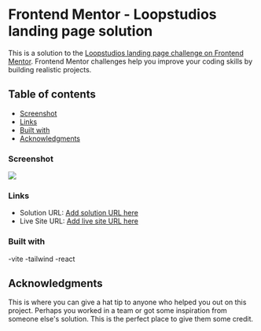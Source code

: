 # Frontend Mentor - Loopstudios landing page solution

This is a solution to the [Loopstudios landing page challenge on Frontend Mentor](https://www.frontendmentor.io/challenges/loopstudios-landing-page-N88J5Onjw). Frontend Mentor challenges help you improve your coding skills by building realistic projects. 

## Table of contents

  - [Screenshot](#screenshot)
  - [Links](#links)
  - [Built with](#built-with)
- [Acknowledgments](#acknowledgments)



### Screenshot

![](./screenshot.png)


### Links

- Solution URL: [Add solution URL here](https://github.com/jigsaw1270/Loopstudio)
- Live Site URL: [Add live site URL here](https://loopstudios-jigsawdev.netlify.app/)


### Built with

-vite
-tailwind
-react




## Acknowledgments

This is where you can give a hat tip to anyone who helped you out on this project. Perhaps you worked in a team or got some inspiration from someone else's solution. This is the perfect place to give them some credit.


